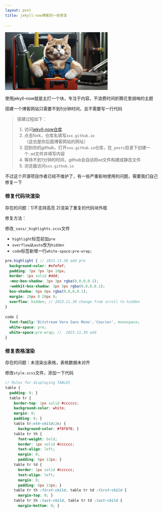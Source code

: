 ```yaml
---
layout: post
title: jekyll-now博客的一些修复

---
```


<img src="../images/124388790_0_final.png" alt="124388790_0_final" style="zoom:33%;" />

使用jekyll-now就是主打一个块，专注于内容，不浪费时间折腾花里胡哨的主题

搭建一个博客网站只需要不到5分钟时间，且不需要写一行代码

> 搭建过程如下：
>
> 1. 访问[jekyll-now仓库](https://github.com/barryclark/jekyll-now)
> 2. 点击fork，仓库名填写`xxx.github.io`（这也是你后面博客网站的网址）
> 3. 回到你的github，打开`xxx.github.io`仓库，在`_posts`目录下创建一个`.md`文件并填写内容
> 4. 等待不到1分钟的时间，github会自动将`md`文件构建成静态文件
> 5. 浏览器访问`xxx.github.io`



不过这个开源项目作者已经不维护了，有一些严重影响使用的问题，需要我们自己修复一下

### 修复代码块渲染

存在的问题：1)不支持高亮 2)渲染了重复的代码块外框

修复方法：

修改`_sass/_highlights.scss`文件

- `highlight`标签前加`pre`
- `overflow`从`auto`改为`hidden`
- `code`标签新增一行`white-space:pre-wrap; `

```scss
pre.highlight { // 2023.11.30 add pre
  background-color: #efefef;
  padding: 7px 7px 7px 10px;
  border: 1px solid #ddd;
  -moz-box-shadow: 3px 3px rgba(0,0,0,0.1);
  -webkit-box-shadow: 3px 3px rgba(0,0,0,0.1);
  box-shadow: 0px 0px rgba(0,0,0,0.1);
  margin: 20px 0 20px 0;
  overflow: hidden; // 2023.11.30 change from scroll to hidden
}

code {
  font-family:'Bitstream Vera Sans Mono','Courier', monospace;
  white-space: pre;
  white-space:pre-wrap; //  2023.11.30 add
}
```



### 修复表格渲染

存在的问题：未渲染出表格，表格数据未对齐

修改`style.scss`文件，添加一下代码

```scss
// Rules for displaying TABLES
table {
  padding: 0; }
  table tr {
    border-top: 1px solid #cccccc;
    background-color: white;
    margin: 0;
    padding: 0; }
    table tr:nth-child(2n) {
      background-color: #f8f8f8; }
    table tr th {
      font-weight: bold;
      border: 1px solid #cccccc;
      text-align: left;
      margin: 0;
      padding: 6px 13px; }
    table tr td {
      border: 1px solid #cccccc;
      text-align: left;
      margin: 0;
      padding: 6px 13px; }
    table tr th :first-child, table tr td :first-child {
      margin-top: 0; }
    table tr th :last-child, table tr td :last-child {
      margin-bottom: 0; }
```

